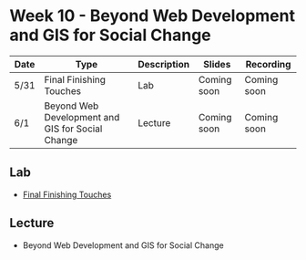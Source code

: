 # Week 10 - Beyond Web Development and GIS for Social Change

Date|Type|Description|Slides|Recording|
|---|----|-----------|------|---------|
|5/31|Final Finishing Touches|Lab|Coming soon|Coming soon|
|6/1|Beyond Web Development and GIS for Social Change|Lecture|Coming soon|Coming soon|

## Lab

- [Final Finishing Touches](../../labs/week9-10/)

## Lecture

- Beyond Web Development and GIS for Social Change
